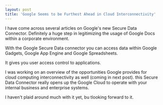 ```yaml
---
layout: post
title: 'Google Seems to be Furthest Ahead in Cloud Interconnectivity'
---
```

I have come across several articles on Google's new Secure Data Connector. Definitely a huge step in legitimizing the usage of Google Docs within a corporate environment.<p></p>
With the Google Secure Data connector you can access data within Google Gadgets, Google App Engine and Google Spreadsheets.<p></p>
It gives you user access control to applications.<p></p>
I was working on an overview of the opportunities Google provides for cloud computing interconnectivity as well (coming in next post). this Secure Data Connector really opens up the Google Cloud to operate with your internal business and enterprise systems.<p></p>
I haven't plaid around much with it yet, bu tlooking forward to it.
